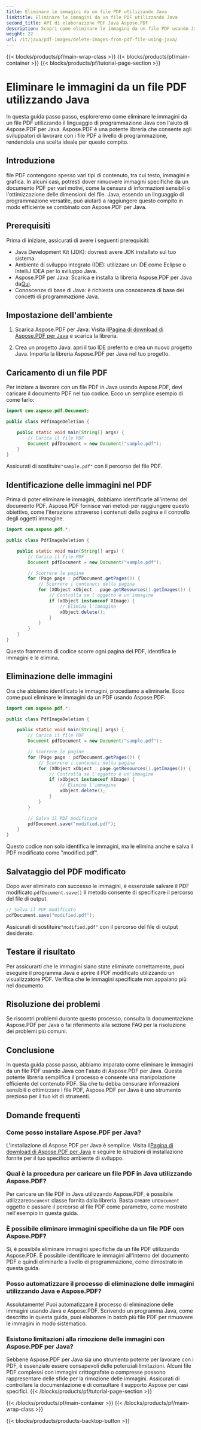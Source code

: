 ```yaml
---
title: Eliminare le immagini da un file PDF utilizzando Java
linktitle: Eliminare le immagini da un file PDF utilizzando Java
second_title: API di elaborazione PDF Java Aspose.PDF
description: Scopri come eliminare le immagini da un file PDF usando Java con Aspose.PDF per Java. Guida passo passo con codice sorgente per una rimozione efficiente delle immagini nei PDF.
weight: 22
url: /it/java/pdf-images/delete-images-from-pdf-file-using-java/
---
```


{{< blocks/products/pf/main-wrap-class >}}
{{< blocks/products/pf/main-container >}}
{{< blocks/products/pf/tutorial-page-section >}}

# Eliminare le immagini da un file PDF utilizzando Java


In questa guida passo passo, esploreremo come eliminare le immagini da un file PDF utilizzando il linguaggio di programmazione Java con l'aiuto di Aspose.PDF per Java. Aspose.PDF è una potente libreria che consente agli sviluppatori di lavorare con i file PDF a livello di programmazione, rendendola una scelta ideale per questo compito.

## Introduzione

file PDF contengono spesso vari tipi di contenuto, tra cui testo, immagini e grafica. In alcuni casi, potresti dover rimuovere immagini specifiche da un documento PDF per vari motivi, come la censura di informazioni sensibili o l'ottimizzazione delle dimensioni del file. Java, essendo un linguaggio di programmazione versatile, può aiutarti a raggiungere questo compito in modo efficiente se combinato con Aspose.PDF per Java.

## Prerequisiti

Prima di iniziare, assicurati di avere i seguenti prerequisiti:

- Java Development Kit (JDK): dovresti avere JDK installato sul tuo sistema.
- Ambiente di sviluppo integrato (IDE): utilizzare un IDE come Eclipse o IntelliJ IDEA per lo sviluppo Java.
-  Aspose.PDF per Java: Scarica e installa la libreria Aspose.PDF per Java da[Qui](https://downloads.aspose.com/pdf/java).
- Conoscenze di base di Java: è richiesta una conoscenza di base dei concetti di programmazione Java.

## Impostazione dell'ambiente

1.  Scarica Aspose.PDF per Java: Visita il[Pagina di download di Aspose.PDF per Java](https://downloads.aspose.com/pdf/java) e scarica la libreria.

2. Crea un progetto Java: apri il tuo IDE preferito e crea un nuovo progetto Java. Importa la libreria Aspose.PDF per Java nel tuo progetto.

## Caricamento di un file PDF

Per iniziare a lavorare con un file PDF in Java usando Aspose.PDF, devi caricare il documento PDF nel tuo codice. Ecco un semplice esempio di come farlo:

```java
import com.aspose.pdf.Document;

public class PdfImageDeletion {

    public static void main(String[] args) {
        // Carica il file PDF
        Document pdfDocument = new Document("sample.pdf");
    }
}
```

 Assicurati di sostituire`"sample.pdf"` con il percorso del file PDF.

## Identificazione delle immagini nel PDF

Prima di poter eliminare le immagini, dobbiamo identificarle all'interno del documento PDF. Aspose.PDF fornisce vari metodi per raggiungere questo obiettivo, come l'iterazione attraverso i contenuti della pagina e il controllo degli oggetti immagine.

```java
import com.aspose.pdf.*;

public class PdfImageDeletion {

    public static void main(String[] args) {
        // Carica il file PDF
        Document pdfDocument = new Document("sample.pdf");

        // Scorrere le pagine
        for (Page page : pdfDocument.getPages()) {
            // Scorrere i contenuti della pagina
            for (XObject xObject : page.getResources().getImages()) {
                // Controlla se l'oggetto è un'immagine
                if (xObject instanceof XImage) {
                    // Elimina l'immagine
                    xObject.delete();
                }
            }
        }
    }
}
```

Questo frammento di codice scorre ogni pagina del PDF, identifica le immagini e le elimina.

## Eliminazione delle immagini

Ora che abbiamo identificato le immagini, procediamo a eliminarle. Ecco come puoi eliminare le immagini da un PDF usando Aspose.PDF:

```java
import com.aspose.pdf.*;

public class PdfImageDeletion {

    public static void main(String[] args) {
        // Carica il file PDF
        Document pdfDocument = new Document("sample.pdf");

        // Scorrere le pagine
        for (Page page : pdfDocument.getPages()) {
            // Scorrere i contenuti della pagina
            for (XObject xObject : page.getResources().getImages()) {
                // Controlla se l'oggetto è un'immagine
                if (xObject instanceof XImage) {
                    // Elimina l'immagine
                    xObject.delete();
                }
            }
        }

        // Salva il PDF modificato
        pdfDocument.save("modified.pdf");
    }
}
```

Questo codice non solo identifica le immagini, ma le elimina anche e salva il PDF modificato come "modified.pdf".

## Salvataggio del PDF modificato

Dopo aver eliminato con successo le immagini, è essenziale salvare il PDF modificato.`pdfDocument.save()` Il metodo consente di specificare il percorso del file di output.

```java
// Salva il PDF modificato
pdfDocument.save("modified.pdf");
```

 Assicurati di sostituire`"modified.pdf"` con il percorso del file di output desiderato.

## Testare il risultato

Per assicurarti che le immagini siano state eliminate correttamente, puoi eseguire il programma Java e aprire il PDF modificato utilizzando un visualizzatore PDF. Verifica che le immagini specificate non appaiano più nel documento.

## Risoluzione dei problemi

Se riscontri problemi durante questo processo, consulta la documentazione Aspose.PDF per Java o fai riferimento alla sezione FAQ per la risoluzione dei problemi più comuni.

## Conclusione

In questa guida passo passo, abbiamo imparato come eliminare le immagini da un file PDF usando Java con l'aiuto di Aspose.PDF per Java. Questa potente libreria semplifica il processo e consente una manipolazione efficiente del contenuto PDF. Sia che tu debba censurare informazioni sensibili o ottimizzare i file PDF, Aspose.PDF per Java è uno strumento prezioso per il tuo kit di strumenti.

## Domande frequenti

### Come posso installare Aspose.PDF per Java?

 L'installazione di Aspose.PDF per Java è semplice. Visita il[Pagina di download di Aspose.PDF per Java](https://releases.aspose.com/pdf/java/) e seguire le istruzioni di installazione fornite per il tuo specifico ambiente di sviluppo.

### Qual è la procedura per caricare un file PDF in Java utilizzando Aspose.PDF?

 Per caricare un file PDF in Java utilizzando Aspose.PDF, è possibile utilizzare`Document` classe fornita dalla libreria. Basta creare un`Document` oggetto e passare il percorso al file PDF come parametro, come mostrato nell'esempio in questa guida.

### È possibile eliminare immagini specifiche da un file PDF con Aspose.PDF?

Sì, è possibile eliminare immagini specifiche da un file PDF utilizzando Aspose.PDF. È possibile identificare le immagini all'interno del documento PDF e quindi eliminarle a livello di programmazione, come dimostrato in questa guida.

### Posso automatizzare il processo di eliminazione delle immagini utilizzando Java e Aspose.PDF?

Assolutamente! Puoi automatizzare il processo di eliminazione delle immagini usando Java e Aspose.PDF. Scrivendo un programma Java, come descritto in questa guida, puoi elaborare in batch più file PDF per rimuovere le immagini in modo sistematico.

### Esistono limitazioni alla rimozione delle immagini con Aspose.PDF per Java?

Sebbene Aspose.PDF per Java sia uno strumento potente per lavorare con i PDF, è essenziale essere consapevoli delle potenziali limitazioni. Alcuni file PDF complessi con immagini crittografate o compresse possono rappresentare delle sfide per la rimozione delle immagini. Assicurati di controllare la documentazione e di consultare il supporto Aspose per casi specifici.
{{< /blocks/products/pf/tutorial-page-section >}}

{{< /blocks/products/pf/main-container >}}
{{< /blocks/products/pf/main-wrap-class >}}

{{< blocks/products/products-backtop-button >}}
